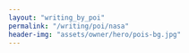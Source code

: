 ```yaml
---
layout: "writing_by_poi"
permalink: "/writing/poi/nasa"
header-img: "assets/owner/hero/pois-bg.jpg"
---
```

